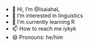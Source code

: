 - 👋 Hi, I’m @IsaiahaL
- 👀 I’m interested in linguistics
- 🌱 I’m currently learning R
- 📫 How to reach me iykyk
- 😄 Pronouns: he/him

<!---
IsaiahaL/IsaiahaL is a ✨ special ✨ repository because its `README.md` (this file) appears on your GitHub profile.
You can click the Preview link to take a look at your changes.
--->
